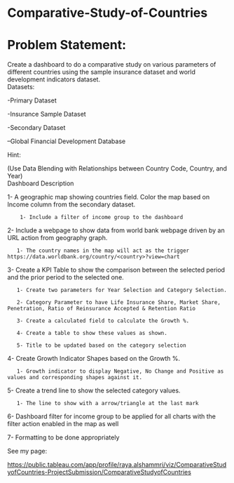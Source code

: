 # Comparative-Study-of-Countries
# Problem Statement: 

Create a dashboard to do a comparative study on various parameters of different countries using the sample insurance dataset and world development indicators dataset.  
Datasets:

-Primary Dataset  

-Insurance Sample Dataset  

-Secondary Dataset 

–Global Financial Development Database  

Hint: 

(Use Data Blending with Relationships between Country Code, Country, and Year)  
Dashboard Description

1- A geographic map showing countries field. Color the map based on Income column from the secondary dataset.

        1- Include a filter of income group to the dashboard

2- Include a webpage to show data from world bank webpage driven by an URL action from geography graph.

       1- The country names in the map will act as the trigger  https://data.worldbank.org/country/<country>?view=chart

3- Create a KPI Table to show the comparison between the selected period and the prior period to the selected one.

       1- Create two parameters for Year Selection and Category Selection.

       2- Category Parameter to have Life Insurance Share, Market Share, Penetration, Ratio of Reinsurance Accepted & Retention Ratio

       3- Create a calculated field to calculate the Growth %.

       4- Create a table to show these values as shown.

       5- Title to be updated based on the category selection

4- Create Growth Indicator Shapes based on the Growth %.

       1- Growth indicator to display Negative, No Change and Positive as values and corresponding shapes against it.

5- Create a trend line to show the selected category values.

       1- The line to show with a arrow/triangle at the last mark

6- Dashboard filter for income group to be applied for all charts with the filter action enabled in the map as well

7- Formatting to be done appropriately



See my page:

https://public.tableau.com/app/profile/raya.alshammri/viz/ComparativeStudyofCountries-ProjectSubmission/ComparativeStudyofCountries

